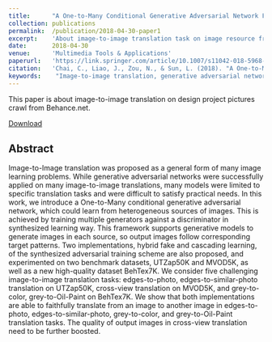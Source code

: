 ```yaml
---
title:      "A One-to-Many Conditional Generative Adversarial Network Framework for Multiple Image-to-Image Translations"
collection: publications
permalink:  /publication/2018-04-30-paper1
excerpt:    'About image-to-image translation task on image resource from online design community.'
date:       2018-04-30
venue:      'Multimedia Tools & Applications'
paperurl:   'https://link.springer.com/article/10.1007/s11042-018-5968-7'
citation:   'Chai, C., Liao, J., Zou, N., & Sun, L. (2018). "A One-to-Many Conditional Generative Adversarial Network Framework for Multiple Image-to-Image Translations." <i>Multimedia Tools & Applications</i>. 77(11).'
keywords:    "Image-to-image translation, generative adversarial network, deep learning"
---
```

This paper is about image-to-image translation on design project pictures crawl from Behance.net.

[Download](https://link.springer.com/content/pdf/10.1007%2Fs11042-018-5968-7.pdf)

## Abstract
Image-to-Image translation was proposed as a general form of many image learning problems. While generative adversarial networks were successfully applied on many image-to-image translations, many models were limited to specific translation tasks and were difficult to satisfy practical needs. In this work, we introduce a One-to-Many conditional generative adversarial network, which could learn from heterogeneous sources of images. This is achieved by training multiple generators against a discriminator in synthesized learning way. This framework supports generative models to generate images in each source, so output images follow corresponding target patterns. Two implementations, hybrid fake and cascading learning, of the synthesized adversarial training scheme are also proposed, and experimented on two benchmark datasets, UTZap50K and MVOD5K, as well as a new high-quality dataset BehTex7K. We consider five challenging image-to-image translation tasks: edges-to-photo, edges-to-similar-photo translation on UTZap50K, cross-view translation on MVOD5K, and grey-to-color, grey-to-Oil-Paint on BehTex7K. We show that both implementations are able to faithfully translate from an image to another image in edges-to-photo, edges-to-similar-photo, grey-to-color, and grey-to-Oil-Paint translation tasks. The quality of output images in cross-view translation need to be further boosted.
